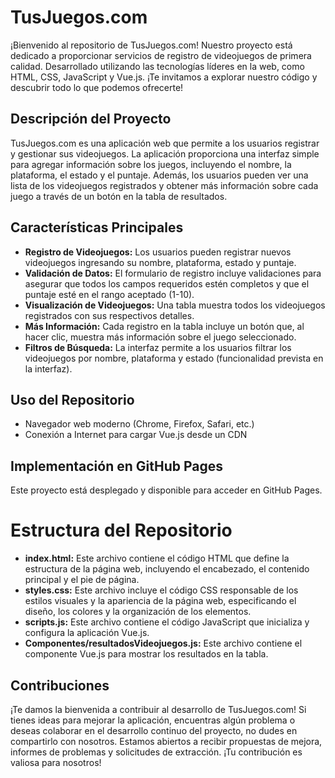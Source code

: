 # TusJuegos.com
¡Bienvenido al repositorio de TusJuegos.com! Nuestro proyecto está dedicado a proporcionar servicios de registro de videojuegos de primera calidad. Desarrollado utilizando las tecnologías líderes en la web, como HTML, CSS, JavaScript y Vue.js. ¡Te invitamos a explorar nuestro código y descubrir todo lo que podemos ofrecerte!

## Descripción del Proyecto
TusJuegos.com es una aplicación web que permite a los usuarios registrar y gestionar sus videojuegos. La aplicación proporciona una interfaz simple para agregar información sobre los juegos, incluyendo el nombre, la plataforma, el estado y el puntaje. Además, los usuarios pueden ver una lista de los videojuegos registrados y obtener más información sobre cada juego a través de un botón en la tabla de resultados.

## Características Principales
- **Registro de Videojuegos:** Los usuarios pueden registrar nuevos videojuegos ingresando su nombre, plataforma, estado y puntaje.
- **Validación de Datos:**  El formulario de registro incluye validaciones para asegurar que todos los campos requeridos estén completos y que el puntaje esté en el rango aceptado (1-10).
- **Visualización de Videojuegos:**  Una tabla muestra todos los videojuegos registrados con sus respectivos detalles.
- **Más Información:**  Cada registro en la tabla incluye un botón que, al hacer clic, muestra más información sobre el juego seleccionado.
- **Filtros de Búsqueda:**  La interfaz permite a los usuarios filtrar los videojuegos por nombre, plataforma y estado (funcionalidad prevista en la interfaz).

## Uso del Repositorio
- Navegador web moderno (Chrome, Firefox, Safari, etc.)
- Conexión a Internet para cargar Vue.js desde un CDN

## Implementación en GitHub Pages
Este proyecto está desplegado y disponible para acceder en GitHub Pages.

# Estructura del Repositorio
- **index.html:** Este archivo contiene el código HTML que define la estructura de la página web, incluyendo el encabezado, el contenido principal y el pie de página.
- **styles.css:** Este archivo incluye el código CSS responsable de los estilos visuales y la apariencia de la página web, especificando el diseño, los colores y la organización de los elementos.
- **scripts.js:** Este archivo contiene el código JavaScript que inicializa y configura la aplicación Vue.js.
- **Componentes/resultadosVideojuegos.js:** Este archivo contiene el componente Vue.js para mostrar los resultados en la tabla.

## Contribuciones
¡Te damos la bienvenida a contribuir al desarrollo de TusJuegos.com! Si tienes ideas para mejorar la aplicación, encuentras algún problema o deseas colaborar en el desarrollo continuo del proyecto, no dudes en compartirlo con nosotros. Estamos abiertos a recibir propuestas de mejora, informes de problemas y solicitudes de extracción. ¡Tu contribución es valiosa para nosotros!
